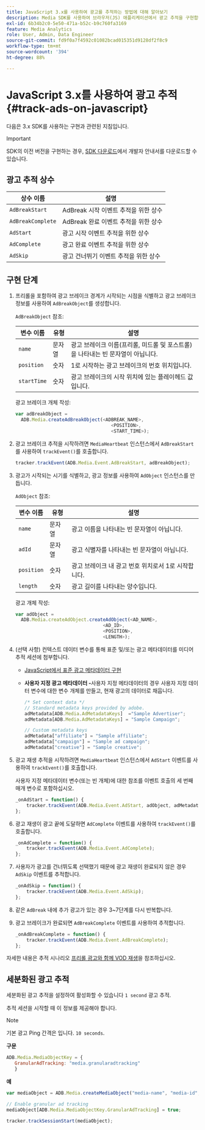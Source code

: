 ```yaml
---
title: JavaScript 3.x를 사용하여 광고를 추적하는 방법에 대해 알아보기
description: Media SDK를 사용하여 브라우저(JS) 애플리케이션에서 광고 추적을 구현합니다.
exl-id: 6b34b2c0-5e50-471a-b52c-b9c760fa3169
feature: Media Analytics
role: User, Admin, Data Engineer
source-git-commit: fd9f0a7f4592c01082bcad015351d9128df2f8c9
workflow-type: tm+mt
source-wordcount: '394'
ht-degree: 88%

---
```


# JavaScript 3.x를 사용하여 광고 추적{#track-ads-on-javascript}

다음은 3.x SDK를 사용하는 구현과 관련된 지침입니다.

>[!IMPORTANT]
>
>SDK의 이전 버전을 구현하는 경우, [SDK 다운로드](/help/getting-started/download-sdks.md)에서 개발자 안내서를 다운로드할 수 있습니다.

## 광고 추적 상수

| 상수 이름 | 설명   |
|---|---|
| `AdBreakStart` | AdBreak 시작 이벤트 추적을 위한 상수 |
| `AdBreakComplete` | AdBreak 완료 이벤트 추적을 위한 상수 |
| `AdStart` | 광고 시작 이벤트 추적을 위한 상수 |
| `AdComplete` | 광고 완료 이벤트 추적을 위한 상수 |
| `AdSkip` | 광고 건너뛰기 이벤트 추적을 위한 상수 |

## 구현 단계

1. 프리롤을 포함하여 광고 브레이크 경계가 시작되는 시점을 식별하고 광고 브레이크 정보를 사용하여 `AdBreakObject`를 생성합니다.

   `AdBreakObject` 참조:

   | 변수 이름 | 유형 | 설명 |
   | --- | --- | --- |
   | `name` | 문자열 | 광고 브레이크 이름(프리롤, 미드롤 및 포스트롤)을 나타내는 빈 문자열이 아닙니다. |
   | `position` | 숫자 | 1로 시작하는 광고 브레이크의 번호 위치입니다. |
   | `startTime` | 숫자 | 광고 브레이크의 시작 위치에 있는 플레이헤드 값입니다. |

   광고 브레이크 개체 작성:

   ```js
   var adBreakObject =
     ADB.Media.createAdBreakObject(<ADBREAK_NAME>,
                                      <POSITION>,
                                      <START_TIME>);
   ```

1. 광고 브레이크 추적을 시작하려면 `MediaHeartbeat` 인스턴스에서 `AdBreakStart`를 사용하여 `trackEvent()`를 호출합니다.

   ```js
   tracker.trackEvent(ADB.Media.Event.AdBreakStart, adBreakObject);
   ```

1. 광고가 시작되는 시기를 식별하고, 광고 정보를 사용하여 `AdObject` 인스턴스를 만듭니다.

   `AdObject` 참조:

   | 변수 이름 | 유형 | 설명 |
   | --- | --- | --- |
   | `name` | 문자열 | 광고 이름을 나타내는 빈 문자열이 아닙니다. |
   | `adId` | 문자열 | 광고 식별자를 나타내는 빈 문자열이 아닙니다. |
   | `position` | 숫자 | 광고 브레이크 내 광고 번호 위치로서 1로 시작합니다. |
   | `length` | 숫자 | 광고 길이를 나타내는 양수입니다. |

   광고 개체 작성:

   ```js
   var adObject =
     ADB.Media.createAdObject.createAdObject(<AD_NAME>,
                                   <AD_ID>,
                                   <POSITION>,
                                   <LENGTH>);
   ```

1. (선택 사항) 컨텍스트 데이터 변수를 통해 표준 및/또는 광고 메타데이터를 미디어 추적 세션에 첨부합니다.

   * [JavaScript에서 표준 광고 메타데이터 구현](/help/use-cases/track-ads/impl-std-ad-metadata/impl-std-ad-md-js/impl-std-ad-metadata-js3.md)
   * **사용자 지정 광고 메타데이터 -**&#x200B;사용자 지정 메타데이터의 경우 사용자 지정 데이터 변수에 대한 변수 개체를 만들고, 현재 광고의 데이터로 채웁니다.

     ```js
     /* Set context data */
     // Standard metadata keys provided by adobe.
     adMetadata[ADB.Media.AdMetadataKeys]  ="Sample Advertiser";
     adMetadata[ADB.Media.AdMetadataKeys] = "Sample Campaign";
     
     // Custom metadata keys
     adMetadata["affiliate"] = "Sample affiliate";
     adMetadata["campaign"] = "Sample ad campaign";
     adMetadata["creative"] = "Sample creative";
     ```

1. 광고 재생 추적을 시작하려면 `MediaHeartbeat` 인스턴스에서 `AdStart` 이벤트를 사용하여 `trackEvent()`를 호출합니다.

   사용자 지정 메타데이터 변수(또는 빈 개체)에 대한 참조를 이벤트 호출의 세 번째 매개 변수로 포함하십시오.

   ```js
   _onAdStart = function() {
       tracker.trackEvent(ADB.Media.Event.AdStart, adObject, adMetadata);
   };
   ```

1. 광고 재생이 광고 끝에 도달하면 `AdComplete` 이벤트를 사용하여 `trackEvent()`를 호출합니다.

   ```js
   _onAdComplete = function() {
       tracker.trackEvent(ADB.Media.Event.AdComplete);
   };
   ```

1. 사용자가 광고를 건너뛰도록 선택했기 때문에 광고 재생이 완료되지 않은 경우 `AdSkip` 이벤트를 추적합니다.

   ```js
   _onAdSkip = function() {
       tracker.trackEvent(ADB.Media.Event.AdSkip);
   };
   ```

1. 같은 `AdBreak` 내에 추가 광고가 있는 경우 3~7단계를 다시 반복합니다.
1. 광고 브레이크가 완료되면 `AdBreakComplete` 이벤트를 사용하여 추적합니다.

   ```js
   _onAdBreakComplete = function() {
       tracker.trackEvent(ADB.Media.Event.AdBreakComplete);
   };
   ```

자세한 내용은 추적 시나리오 [프리롤 광고와 함께 VOD 재생](/help/use-cases/tracking-scenarios/vod-preroll-ads.md)을 참조하십시오.

## 세분화된 광고 추적

세분화된 광고 추적을 설정하여 활성화할 수 있습니다 `1 second` 광고 추적.

추적 세션을 시작할 때 이 정보를 제공해야 합니다.

>[!NOTE]
>
>   기본 광고 Ping 간격은 입니다. `10 seconds`.


**구문**

```javascript
ADB.Media.MediaObjectKey = {
   GranularAdTracking: "media.granularadtracking"
   }
```

**예**

```javascript
var mediaObject = ADB.Media.createMediaObject("media-name", "media-id", 60, ADB.Media.StreamType.VOD, ADB.Media.MediaType.Video);

// Enable granular ad tracking
mediaObject[ADB.Media.MediaObjectKey.GranularAdTracking] = true;

tracker.trackSessionStart(mediaObject);
```
